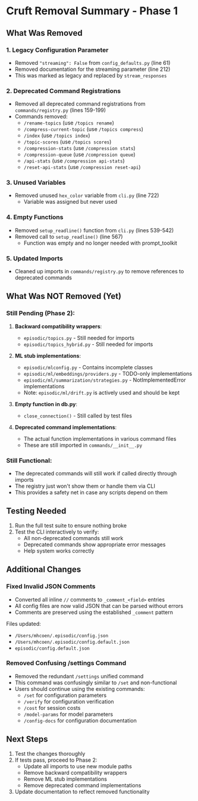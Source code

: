 # Cruft Removal Summary - Phase 1

## What Was Removed

### 1. Legacy Configuration Parameter
- Removed `"streaming": False` from `config_defaults.py` (line 61)
- Removed documentation for the streaming parameter (line 212)
- This was marked as legacy and replaced by `stream_responses`

### 2. Deprecated Command Registrations
- Removed all deprecated command registrations from `commands/registry.py` (lines 159-199)
- Commands removed:
  - `/rename-topics` (use `/topics rename`)
  - `/compress-current-topic` (use `/topics compress`)
  - `/index` (use `/topics index`)
  - `/topic-scores` (use `/topics scores`)
  - `/compression-stats` (use `/compression stats`)
  - `/compression-queue` (use `/compression queue`)
  - `/api-stats` (use `/compression api-stats`)
  - `/reset-api-stats` (use `/compression reset-api`)

### 3. Unused Variables
- Removed unused `hex_color` variable from `cli.py` (line 722)
  - Variable was assigned but never used

### 4. Empty Functions
- Removed `setup_readline()` function from `cli.py` (lines 539-542)
- Removed call to `setup_readline()` (line 567)
  - Function was empty and no longer needed with prompt_toolkit

### 5. Updated Imports
- Cleaned up imports in `commands/registry.py` to remove references to deprecated commands

## What Was NOT Removed (Yet)

### Still Pending (Phase 2):
1. **Backward compatibility wrappers**:
   - `episodic/topics.py` - Still needed for imports
   - `episodic/topics_hybrid.py` - Still needed for imports

2. **ML stub implementations**:
   - `episodic/mlconfig.py` - Contains incomplete classes
   - `episodic/ml/embeddings/providers.py` - TODO-only implementations
   - `episodic/ml/summarization/strategies.py` - NotImplementedError implementations
   - Note: `episodic/ml/drift.py` is actively used and should be kept

3. **Empty function in db.py**:
   - `close_connection()` - Still called by test files

4. **Deprecated command implementations**:
   - The actual function implementations in various command files
   - These are still imported in `commands/__init__.py`

### Still Functional:
- The deprecated commands will still work if called directly through imports
- The registry just won't show them or handle them via CLI
- This provides a safety net in case any scripts depend on them

## Testing Needed

1. Run the full test suite to ensure nothing broke
2. Test the CLI interactively to verify:
   - All non-deprecated commands still work
   - Deprecated commands show appropriate error messages
   - Help system works correctly

## Additional Changes

### Fixed Invalid JSON Comments
- Converted all inline `//` comments to `_comment_<field>` entries
- All config files are now valid JSON that can be parsed without errors
- Comments are preserved using the established `_comment` pattern

Files updated:
- `/Users/mhcoen/.episodic/config.json`
- `/Users/mhcoen/.episodic/config.default.json`
- `episodic/config.default.json`

### Removed Confusing /settings Command
- Removed the redundant `/settings` unified command
- This command was confusingly similar to `/set` and non-functional
- Users should continue using the existing commands:
  - `/set` for configuration parameters
  - `/verify` for configuration verification
  - `/cost` for session costs
  - `/model-params` for model parameters
  - `/config-docs` for configuration documentation

## Next Steps

1. Test the changes thoroughly
2. If tests pass, proceed to Phase 2:
   - Update all imports to use new module paths
   - Remove backward compatibility wrappers
   - Remove ML stub implementations
   - Remove deprecated command implementations
3. Update documentation to reflect removed functionality